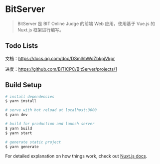 # BitServer

> BitServer 是 BIT Online Judge 的前端 Web 应用，使用基于 Vue.js 的 Nuxt.js 框架进行编写。

## Todo Lists

文档：<https://docs.qq.com/doc/DSmlhbWdZbkpjVkpr>

进度：<https://github.com/BITICPC/BitServer/projects/1>

## Build Setup

``` bash
# install dependencies
$ yarn install

# serve with hot reload at localhost:3000
$ yarn dev

# build for production and launch server
$ yarn build
$ yarn start

# generate static project
$ yarn generate
```

For detailed explanation on how things work, check out [Nuxt.js docs](https://nuxtjs.org).
